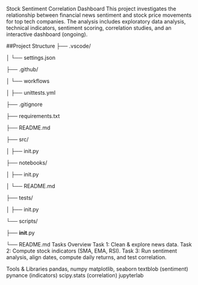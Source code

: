 Stock Sentiment Correlation Dashboard
This project investigates the relationship between financial news sentiment and stock price movements for top tech companies. The analysis includes exploratory data analysis, technical indicators, sentiment scoring, correlation studies, and an interactive dashboard (ongoing).

##Project Structure ├── .vscode/

│ └── settings.json

├── .github/

│ └── workflows

│ ├── unittests.yml

├── .gitignore

├── requirements.txt

├── README.md

├── src/

│ ├── init.py

├── notebooks/

│ ├── init.py

│ └── README.md

├── tests/

│ ├── init.py

└── scripts/

├── __init__.py

└── README.md
Tasks Overview
Task 1: Clean & explore news data. Task 2: Compute stock indicators (SMA, EMA, RSI). Task 3: Run sentiment analysis, align dates, compute daily returns, and test correlation.

Tools & Libraries
pandas, numpy
matplotlib, seaborn
textblob (sentiment)
pynance (indicators)
scipy.stats (correlation)
jupyterlab
